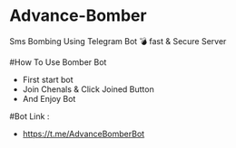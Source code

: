 # Advance-Bomber
Sms Bombing Using Telegram Bot 💣
fast & Secure Server

#How To Use Bomber Bot
* First start bot
* Join Chenals & Click Joined Button
* And Enjoy Bot

#Bot Link :
- https://t.me/AdvanceBomberBot
